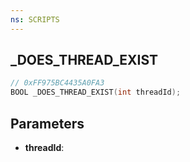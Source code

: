 ```yaml
---
ns: SCRIPTS
---
```

## _DOES_THREAD_EXIST

```c
// 0xFF975BC4435A0FA3
BOOL _DOES_THREAD_EXIST(int threadId);
```

## Parameters
* **threadId**:
